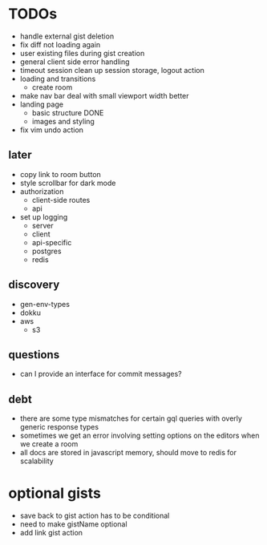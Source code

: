 # TODOs

- handle external gist deletion
- fix diff not loading again
- user existing files during gist creation
- general client side error handling
- timeout session clean up session storage, logout action
- loading and transitions
  - create room
- make nav bar deal with small viewport width better
- landing page
  - basic structure DONE
  - images and styling
- fix vim undo action

## later

- copy link to room button
- style scrollbar for dark mode
- authorization
  - client-side routes
  - api
- set up logging
  - server
  - client
  - api-specific
  - postgres
  - redis

## discovery

- gen-env-types
- dokku
- aws
  - s3

## questions

- can I provide an interface for commit messages?

## debt

- there are some type mismatches for certain gql queries with overly generic response types
- sometimes we get an error involving setting options on the editors when we create a room
- all docs are stored in javascript memory, should move to redis for scalability

# optional gists

- save back to gist action has to be conditional
- need to make gistName optional
- add link gist action
